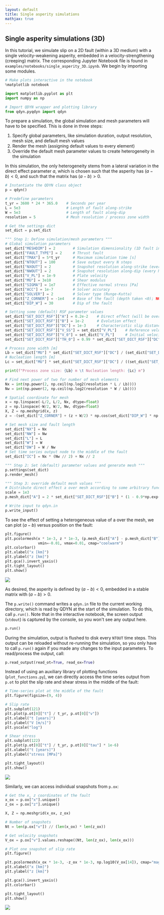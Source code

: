 ```yaml
---
layout: default
title: Single asperity simulations
mathjax: true
---
```


## Single asperity simulations (3D)

In this tutorial, we simulate slip on a 2D fault (within a 3D medium) with a single velocity-weakening asperity, embedded in a velocity-strengthening (creeping) matrix. The corresponding Jupyter Notebook file is found in `examples/notebooks/single_asperity_3D.ipynb`. We begin by importing some modules.

```python
# Make plots interactive in the notebook
%matplotlib notebook

import matplotlib.pyplot as plt
import numpy as np

# Import QDYN wrapper and plotting library
from qdyn.pyqdyn import qdyn
```

To prepare a simulation, the global simulation and mesh parameters will have to be specified. This is done in three steps: 

1. Specify global parameters, like simulation duration, output resolution, mesh size, and default mesh values
2. Render the mesh (assigning default values to every element)
3. Override the default mesh parameter values to create heterogeneity in the simulation

In this simulation, the only heterogeneity stems from a lateral variation in the direct effect parameter $a$, which is chosen such that the asperity has $(a-b) < 0$, and such that the matrix has $(a - b) > 0$.

```python
# Instantiate the QDYN class object
p = qdyn()

# Predefine parameters
t_yr = 3600 * 24 * 365.0    # Seconds per year
L = 5e3                     # Length of fault along-strike
W = 5e3                     # Length of fault along-dip
resolution = 5              # Mesh resolution / process zone width

# Get the settings dict
set_dict = p.set_dict

""" Step 1: Define simulation/mesh parameters """
# Global simulation parameters
set_dict["MESHDIM"] = 2        # Simulation dimensionality (1D fault in 2D medium)
set_dict["FAULT_TYPE"] = 2     # Thrust fault
set_dict["TMAX"] = 5*t_yr      # Maximum simulation time [s]
set_dict["NTOUT"] = 100        # Save output every N steps
set_dict["NXOUT"] = 2          # Snapshot resolution along-strike (every N elements)
set_dict["NWOUT"] = 2          # Snapshot resolution along-dip (every N elements)
set_dict["V_PL"] = 1e-9        # Plate velocity
set_dict["MU"] = 3e10          # Shear modulus
set_dict["SIGMA"] = 1e7        # Effective normal stress [Pa]
set_dict["ACC"] = 1e-7         # Solver accuracy
set_dict["SOLVER"] = 2         # Solver type (Runge-Kutta)
set_dict["Z_CORNER"] = -1e4    # Base of the fault (depth taken <0); NOTE: Z_CORNER must be < -W !
set_dict["DIP_W"] = 30         # Dip of the fault

# Setting some (default) RSF parameter values
set_dict["SET_DICT_RSF"]["A"] = 0.2e-2    # Direct effect (will be overwritten later)
set_dict["SET_DICT_RSF"]["B"] = 1e-2      # Evolution effect
set_dict["SET_DICT_RSF"]["DC"] = 1e-3     # Characteristic slip distance
set_dict["SET_DICT_RSF"]["V_SS"] = set_dict["V_PL"]    # Reference velocity [m/s]
set_dict["SET_DICT_RSF"]["V_0"] = set_dict["V_PL"]     # Initial velocity [m/s]
set_dict["SET_DICT_RSF"]["TH_0"] = 0.99 * set_dict["SET_DICT_RSF"]["DC"] / set_dict["V_PL"]    # Initial (steady-)state [s]

# Process zone width [m]
Lb = set_dict["MU"] * set_dict["SET_DICT_RSF"]["DC"] / (set_dict["SET_DICT_RSF"]["B"] * set_dict["SIGMA"])
# Nucleation length [m]
Lc = set_dict["MU"] * set_dict["SET_DICT_RSF"]["DC"] / ((set_dict["SET_DICT_RSF"]["B"] - set_dict["SET_DICT_RSF"]["A"]) * set_dict["SIGMA"])

print(f"Process zone size: {Lb} m \t Nucleation length: {Lc} m")

# Find next power of two for number of mesh elements
Nx = int(np.power(2, np.ceil(np.log2(resolution * L / Lb))))
Nw = int(np.power(2, np.ceil(np.log2(resolution * W / Lb))))

# Spatial coordinate for mesh
x = np.linspace(-L/2, L/2, Nx, dtype=float)
z = np.linspace(-W/2, W/2, Nw, dtype=float)
X, Z = np.meshgrid(x, z)
z = -(set_dict["Z_CORNER"] + (z + W/2) * np.cos(set_dict["DIP_W"] * np.pi / 180.))

# Set mesh size and fault length
set_dict["NX"] = Nx
set_dict["NW"] = Nw
set_dict["L"] = L
set_dict["W"] = W 
set_dict["DW"] = W / Nw
# Set time series output node to the middle of the fault
set_dict["IC"] = Nx * (Nw // 2) + Nx // 2

""" Step 2: Set (default) parameter values and generate mesh """
p.settings(set_dict)
p.render_mesh()

""" Step 3: override default mesh values """
# Distribute direct effect a over mesh according to some arbitrary function
scale = 1e3
p.mesh_dict["A"] = 2 * set_dict["SET_DICT_RSF"]["B"] * (1 - 0.9*np.exp(- (X**2 + Z**2) / (2 * scale**2))).ravel()

# Write input to qdyn.in
p.write_input()
```

To see the effect of setting a heterogeneous value of a over the mesh, we can plot $(a-b)$ versus position on the fault:
```python
plt.figure()
plt.pcolormesh(x * 1e-3, z * 1e-3, (p.mesh_dict["A"] - p.mesh_dict["B"]).reshape(X.shape), 
               vmin=-0.01, vmax=0.01, cmap="coolwarm")
plt.colorbar()
plt.xlabel("x [km]")
plt.ylabel("z [km]")
plt.gca().invert_yaxis()
plt.tight_layout()
plt.show()
```

![](img/tutorials/single_asperity_3D/asperity_a-b.png)

As desired, the asperity is defined by $(a-b) < 0$, embedded in a stable matrix with $(a-b) > 0$.

The `p.write()` command writes a `qdyn.in` file to the current working directory, which is read by QDYN at the start of the simulation. To do this, call `p.run()`. Note that in the interactive notebook, the screen output (`stdout`) is captured by the console, so you won't see any output here.

```python
p.run()
```
During the simulation, output is flushed to disk every `NTOUT` time steps. This output can be reloaded without re-running the simulation, so you only have to call `p.run()` again if you made any changes to the input parameters. To read/process the output, call:
```python
p.read_output(read_ot=True, read_ox=True)
```

Instead of using an auxiliary library of plotting functions (`plot_functions.py`), we can directly access the time series output from `p.ot` to plot the slip rate and shear stress in the middle of the fault:

```python
# Time-series plot at the middle of the fault
plt.figure(figsize=(9, 4))

# Slip rate
plt.subplot(121)
plt.plot(p.ot[0]["t"] / t_yr, p.ot[0]["v"])
plt.xlabel("t [years]")
plt.ylabel("V [m/s]")
plt.yscale("log")

# Shear stress
plt.subplot(122)
plt.plot(p.ot[0]["t"] / t_yr, p.ot[0]["tau"] * 1e-6)
plt.xlabel("t [years]")
plt.ylabel("stress [MPa]")

plt.tight_layout()
plt.show()
```

![](img/tutorials/single_asperity_3D/timeseries.png)

Similarly, we can access individual snapshots from `p.ox`:

```python
# Get the x, z coordinates of the fault
x_ox = p.ox["x"].unique()
z_ox = p.ox["z"].unique()

X, Z = np.meshgrid(x_ox, z_ox)

# Number of snapshots
Nt = len(p.ox["v"]) // (len(x_ox) * len(z_ox))

# Get velocity snapshots
V_ox = p.ox["v"].values.reshape((Nt, len(z_ox), len(x_ox)))

# Plot one snapshot of slip rate
plt.figure()

plt.pcolormesh(x_ox * 1e-3, -z_ox * 1e-3, np.log10(V_ox[14]), cmap="magma", vmin=-9, vmax=-2)
plt.xlabel("x [km]")
plt.ylabel("z [km]")

plt.gca().invert_yaxis()
plt.colorbar()

plt.tight_layout()
plt.show()
```

![](img/tutorials/single_asperity_3D/ox_V.png)


